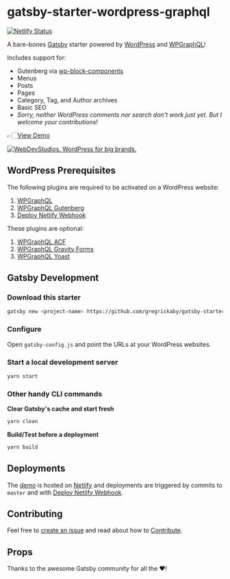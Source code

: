 # gatsby-starter-wordpress-graphql

[![Netlify Status](https://api.netlify.com/api/v1/badges/ee5783b5-a642-46e9-bd0d-35866c7c55e3/deploy-status)](https://app.netlify.com/sites/gatsby-starter-wordpress-graphql/deploys)

A bare-bones [Gatsby](https://gatsbyjs.org) starter powered by [WordPress](https://wordpress.org) and [WPGraphQL](https://www.wpgraphql.com/)!

Includes support for:

- Gutenberg via [wp-block-components](https://github.com/danielmilner/wp-block-components)
- Menus
- Posts
- Pages
- Category, Tag, and Author archives
- Basic SEO
- _Sorry, neither WordPress comments nor search don't work just yet. But I welcome your contributions!_

👉🏻[View Demo](https://gatsby-starter-wordpress-graphql.netlify.com)

<a href="https://webdevstudios.com/contact/"><img src="https://webdevstudios.com/wp-content/uploads/2018/04/wds-github-banner.png" alt="WebDevStudios. WordPress for big brands."></a>

## WordPress Prerequisites

The following plugins are required to be activated on a WordPress website:

1) [WPGraphQL](https://www.wpgraphql.com/)
2) [WPGraphQL Gutenberg](https://github.com/pristas-peter/wp-graphql-gutenberg)
3) [Deploy Netlify Webhook](https://wordpress.org/plugins/webhook-netlify-deploy/)

These plugins are optional:

1) [WPGraphQL ACF](https://github.com/wp-graphql/wp-graphql-acf)
2) [WPGraphQL Gravity Forms](https://github.com/harness-software/wp-graphql-gravity-forms)
3) [WPGraphQL Yoast](https://github.com/ashhitch/wp-graphql-yoast-seo)


## Gatsby Development

### Download this starter
```bash
gatsby new <project-name> https://github.com/gregrickaby/gatsby-starter-wordpress-graphql
```

### Configure

Open `gatsby-config.js` and point the URLs at your WordPress websites.

### Start a local development server
```bash
yarn start
```

### Other handy CLI commands
**Clear Gatsby's cache and start fresh**
```bash
yarn clean
```

**Build/Test before a deployment**
```bash
yarn build
```

## Deployments

The [demo](https://gatsby-starter-wordpress-graphql.netlify.com) is hosted  on [Netlify](https://www.netlify.com/) and deployments are triggered by commits to `master` and with [Deploy Netlify Webhook](https://wordpress.org/plugins/webhook-netlify-deploy/).

## Contributing
Feel free to [create an issue](https://github.com/gregrickaby/gatsby-starter-wordpress-graphql/issues) and read about how to [Contribute](https://github.com/WebDevStudios/gatsby-starter-wordpress-graphql/blob/master/.github/CONTRIBUTING.MD).

## Props

Thanks to the awesome Gatsby community for all the ❤️!
